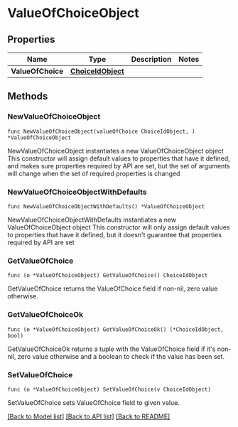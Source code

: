 # ValueOfChoiceObject

## Properties

Name | Type | Description | Notes
------------ | ------------- | ------------- | -------------
**ValueOfChoice** | [**ChoiceIdObject**](ChoiceIdObject.md) |  | 

## Methods

### NewValueOfChoiceObject

`func NewValueOfChoiceObject(valueOfChoice ChoiceIdObject, ) *ValueOfChoiceObject`

NewValueOfChoiceObject instantiates a new ValueOfChoiceObject object
This constructor will assign default values to properties that have it defined,
and makes sure properties required by API are set, but the set of arguments
will change when the set of required properties is changed

### NewValueOfChoiceObjectWithDefaults

`func NewValueOfChoiceObjectWithDefaults() *ValueOfChoiceObject`

NewValueOfChoiceObjectWithDefaults instantiates a new ValueOfChoiceObject object
This constructor will only assign default values to properties that have it defined,
but it doesn't guarantee that properties required by API are set

### GetValueOfChoice

`func (o *ValueOfChoiceObject) GetValueOfChoice() ChoiceIdObject`

GetValueOfChoice returns the ValueOfChoice field if non-nil, zero value otherwise.

### GetValueOfChoiceOk

`func (o *ValueOfChoiceObject) GetValueOfChoiceOk() (*ChoiceIdObject, bool)`

GetValueOfChoiceOk returns a tuple with the ValueOfChoice field if it's non-nil, zero value otherwise
and a boolean to check if the value has been set.

### SetValueOfChoice

`func (o *ValueOfChoiceObject) SetValueOfChoice(v ChoiceIdObject)`

SetValueOfChoice sets ValueOfChoice field to given value.



[[Back to Model list]](../README.md#documentation-for-models) [[Back to API list]](../README.md#documentation-for-api-endpoints) [[Back to README]](../README.md)


